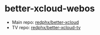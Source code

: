 # better-xcloud-webos

- Main repo: [redphx/better-xcloud](https://github.com/redphx/better-xcloud)
- TV repo: [redphx/better-xcloud-tv](https://github.com/redphx/better-xcloud-tv)
